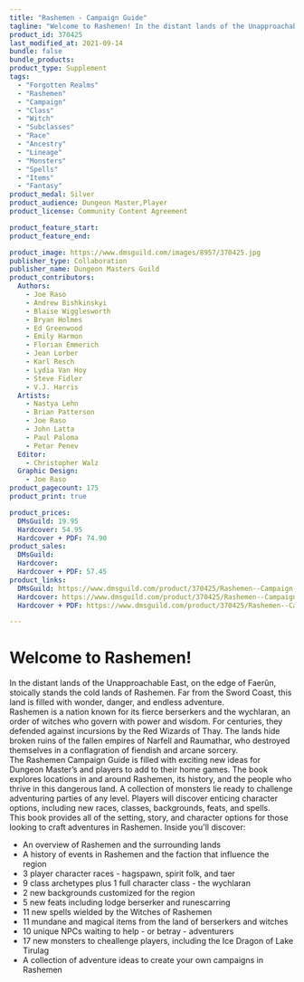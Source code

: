 ```yaml
---
title: "Rashemen - Campaign Guide"
tagline: "Welcome to Rashemen! In the distant lands of the Unapproachable East, on the edge of Faerûn, stoically stands the cold lands of Rashemen. Far from the Sword Coast, this land is filled with wonder, danger, and endless adventure."
product_id: 370425
last_modified_at: 2021-09-14
bundle: false
bundle_products:
product_type: Supplement
tags:
  - "Forgotten Realms"
  - "Rashemen"
  - "Campaign"
  - "Class"
  - "Witch"
  - "Subclasses"
  - "Race"
  - "Ancestry"
  - "Lineage"
  - "Monsters"
  - "Spells"
  - "Items"
  - "Fantasy"
product_medal: Silver
product_audience: Dungeon Master,Player
product_license: Community Content Agreement

product_feature_start: 
product_feature_end: 

product_image: https://www.dmsguild.com/images/8957/370425.jpg
publisher_type: Collaboration
publisher_name: Dungeon Masters Guild
product_contributors:
  Authors: 
    - Joe Raso
    - Andrew Bishkinskyi
    - Blaise Wigglesworth
    - Bryan Holmes
    - Ed Greenwood
    - Emily Harmon
    - Florian Emmerich
    - Jean Lorber
    - Karl Resch
    - Lydia Van Hoy
    - Steve Fidler
    - V.J. Harris
  Artists: 
    - Nastya Lehn
    - Brian Patterson
    - Joe Raso
    - John Latta
    - Paul Paloma
    - Petar Penev
  Editor: 
    - Christopher Walz
  Graphic Design: 
    - Joe Raso
product_pagecount: 175
product_print: true

product_prices:
  DMsGuild: 19.95
  Hardcover: 54.95
  Hardcover + PDF: 74.90
product_sales:
  DMsGuild:
  Hardcover:
  Hardcover + PDF: 57.45
product_links:
  DMsGuild: https://www.dmsguild.com/product/370425/Rashemen--Campaign-Guide?affiliate_id=1713687&src=VDPWebsite
  Hardcover: https://www.dmsguild.com/product/370425/Rashemen--Campaign-Guide?affiliate_id=1713687&src=VDPWebsite
  Hardcover + PDF: https://www.dmsguild.com/product/370425/Rashemen--Campaign-Guide?affiliate_id=1713687&src=VDPWebsite

---
```


**Welcome to Rashemen!**
========================

In the distant lands of the Unapproachable East, on the edge of Faerûn, stoically stands the cold lands of Rashemen. Far from the Sword Coast, this land is filled with wonder, danger, and endless adventure.  
Rashemen is a nation known for its fierce berserkers and the wychlaran, an order of witches who govern with power and wisdom. For centuries, they defended against incursions by the Red Wizards of Thay. The lands hide broken ruins of the fallen empires of Narfell and Raumathar, who destroyed themselves in a conflagration of fiendish and arcane sorcery.  
The Rashemen Campaign Guide is filled with exciting new ideas for Dungeon Master’s and players to add to their home games. The book explores locations in and around Rashemen, its history, and the people who thrive in this dangerous land. A collection of monsters lie ready to challenge adventuring parties of any level. Players will discover enticing character options, including new races, classes, backgrounds, feats, and spells.  
This book provides all of the setting, story, and character options for those looking to craft adventures in Rashemen. Inside you'll discover:

*   An overview of Rashemen and the surrounding lands
*   A history of events in Rashemen and the faction that influence the region
*   3 player character races - hagspawn, spirit folk, and taer
*   9 class archetypes plus 1 full character class - the wychlaran
*   2 new backgrounds customized for the region
*   5 new feats including lodge berserker and runescarring
*   11 new spells wielded by the Witches of Rashemen
*   11 mundane and magical items from the land of berserkers and witches
*   10 unique NPCs waiting to help - or betray - adventurers
*   17 new monsters to cheallenge players, including the Ice Dragon of Lake Tirulag
*   A collection of adventure ideas to create your own campaigns in Rashemen
